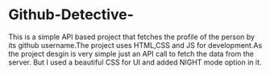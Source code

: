 # Github-Detective-
This is a simple API based project that fetches the profile of the person by its github username.The project uses HTML,CSS and JS for development.As the project desgin is very simple just an API call to fetch the data from the server. But I used a beautiful CSS for UI and added NIGHT mode option in it.
